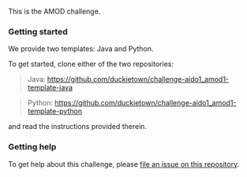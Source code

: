 
This is the AMOD challenge.

 
### Getting started

We provide two templates: Java and Python.

To get started, clone either of the two repositories: 

> Java: <https://github.com/duckietown/challenge-aido1_amod1-template-java>

> Python: <https://github.com/duckietown/challenge-aido1_amod1-template-python>

and read the instructions provided therein.


### Getting help

To get help about this challenge, please [file an issue on this repository][issues].

[issues]: https://github.com/duckietown/challenge-aido1_amod1/issues

